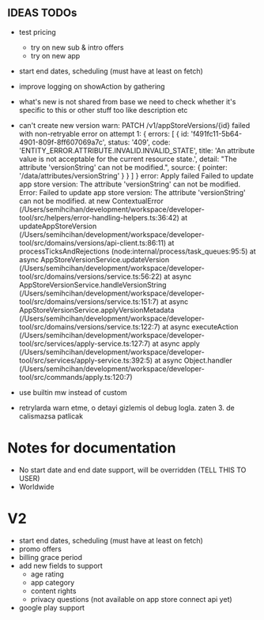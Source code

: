 ## IDEAS TODOs

- test pricing

  - try on new sub & intro offers
  - try on new app

- start end dates, scheduling (must have at least on fetch)

- improve logging on showAction by gathering

- what's new is not shared from base
  we need to check whether it's specific to this or other stuff too like description etc

- can't create new version
  warn: PATCH /v1/appStoreVersions/{id} failed with non-retryable error on attempt 1:
  {
  errors: [
  {
  id: 'f491fc11-5b64-4901-809f-8ff607069a7c',
  status: '409',
  code: 'ENTITY_ERROR.ATTRIBUTE.INVALID.INVALID_STATE',
  title: 'An attribute value is not acceptable for the current resource state.',
  detail: "The attribute 'versionString' can not be modified.",
  source: { pointer: '/data/attributes/versionString' }
  }
  ]
  }
  error: Apply failed Failed to update app store version: The attribute 'versionString' can not be modified.
  Error: Failed to update app store version: The attribute 'versionString' can not be modified.
  at new ContextualError (/Users/semihcihan/development/workspace/developer-tool/src/helpers/error-handling-helpers.ts:36:42)
  at updateAppStoreVersion (/Users/semihcihan/development/workspace/developer-tool/src/domains/versions/api-client.ts:86:11)
  at processTicksAndRejections (node:internal/process/task_queues:95:5)
  at async AppStoreVersionService.updateVersion (/Users/semihcihan/development/workspace/developer-tool/src/domains/versions/service.ts:56:22)
  at async AppStoreVersionService.handleVersionString (/Users/semihcihan/development/workspace/developer-tool/src/domains/versions/service.ts:151:7)
  at async AppStoreVersionService.applyVersionMetadata (/Users/semihcihan/development/workspace/developer-tool/src/domains/versions/service.ts:122:7)
  at async executeAction (/Users/semihcihan/development/workspace/developer-tool/src/services/apply-service.ts:127:7)
  at async apply (/Users/semihcihan/development/workspace/developer-tool/src/services/apply-service.ts:392:5)
  at async Object.handler (/Users/semihcihan/development/workspace/developer-tool/src/commands/apply.ts:120:7)

- use builtin mw instead of custom

- retrylarda warn etme, o detayi gizlemis ol debug logla. zaten 3. de calismazsa patlicak

# Notes for documentation

- No start date and end date support, will be overridden (TELL THIS TO USER)
- Worldwide

# V2

- start end dates, scheduling (must have at least on fetch)
- promo offers
- billing grace period
- add new fields to support
  - age rating
  - app category
  - content rights
  - privacy questions (not available on app store connect api yet)
- google play support
